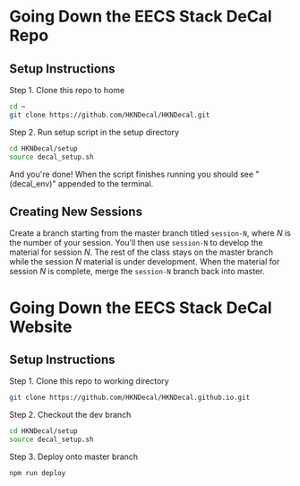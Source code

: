 # Going Down the EECS Stack DeCal Repo

## Setup Instructions
Step 1. Clone this repo to home
```bash
cd ~
git clone https://github.com/HKNDecal/HKNDecal.git
```
Step 2. Run setup script in the setup directory
```bash
cd HKNDecal/setup
source decal_setup.sh
```

And you're done! When the script finishes running you should see "(decal_env)" appended to the terminal.

## Creating New Sessions
Create a branch starting from the master branch titled `session-N`, where _N_ is the number of your
session. You'll then use `session-N` to develop the material for session _N_. The rest of the class
stays on the master branch while the session _N_ material is under development. When the material for
session _N_ is complete, merge the `session-N` branch back into master.

# Going Down the EECS Stack DeCal Website

## Setup Instructions
Step 1. Clone this repo to working directory
```bash
git clone https://github.com/HKNDecal/HKNDecal.github.io.git
```
Step 2. Checkout the dev branch
```bash
cd HKNDecal/setup
source decal_setup.sh
```
Step 3. Deploy onto master branch
```bash
npm run deploy
```